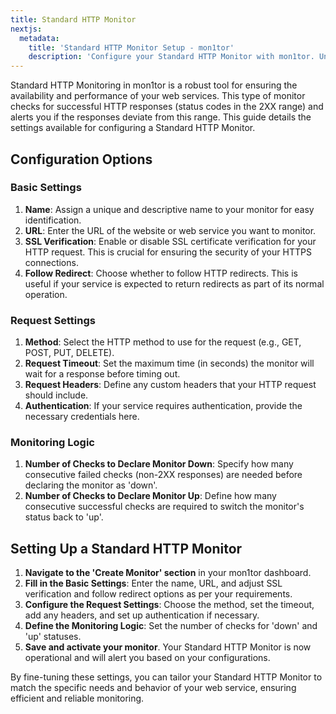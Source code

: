 ```yaml
---
title: Standard HTTP Monitor  
nextjs:
  metadata:
    title: 'Standard HTTP Monitor Setup - mon1tor'
    description: 'Configure your Standard HTTP Monitor with mon1tor. Understand the key settings like response codes, timeout, and more for effective monitoring.'
---
```




Standard HTTP Monitoring in mon1tor is a robust tool for ensuring the availability and performance of your web services. This type of monitor checks for successful HTTP responses (status codes in the 2XX range) and alerts you if the responses deviate from this range. This guide details the settings available for configuring a Standard HTTP Monitor.

## Configuration Options

### Basic Settings

1. **Name**: Assign a unique and descriptive name to your monitor for easy identification.
2. **URL**: Enter the URL of the website or web service you want to monitor.
3. **SSL Verification**: Enable or disable SSL certificate verification for your HTTP request. This is crucial for ensuring the security of your HTTPS connections.
4. **Follow Redirect**: Choose whether to follow HTTP redirects. This is useful if your service is expected to return redirects as part of its normal operation.

### Request Settings

1. **Method**: Select the HTTP method to use for the request (e.g., GET, POST, PUT, DELETE).
2. **Request Timeout**: Set the maximum time (in seconds) the monitor will wait for a response before timing out.
3. **Request Headers**: Define any custom headers that your HTTP request should include.
4. **Authentication**: If your service requires authentication, provide the necessary credentials here.

### Monitoring Logic

1. **Number of Checks to Declare Monitor Down**: Specify how many consecutive failed checks (non-2XX responses) are needed before declaring the monitor as 'down'.
2. **Number of Checks to Declare Monitor Up**: Define how many consecutive successful checks are required to switch the monitor's status back to 'up'.

## Setting Up a Standard HTTP Monitor

1. **Navigate to the 'Create Monitor' section** in your mon1tor dashboard.
2. **Fill in the Basic Settings**: Enter the name, URL, and adjust SSL verification and follow redirect options as per your requirements.
3. **Configure the Request Settings**: Choose the method, set the timeout, add any headers, and set up authentication if necessary.
4. **Define the Monitoring Logic**: Set the number of checks for 'down' and 'up' statuses.
5. **Save and activate your monitor**. Your Standard HTTP Monitor is now operational and will alert you based on your configurations.

By fine-tuning these settings, you can tailor your Standard HTTP Monitor to match the specific needs and behavior of your web service, ensuring efficient and reliable monitoring.
